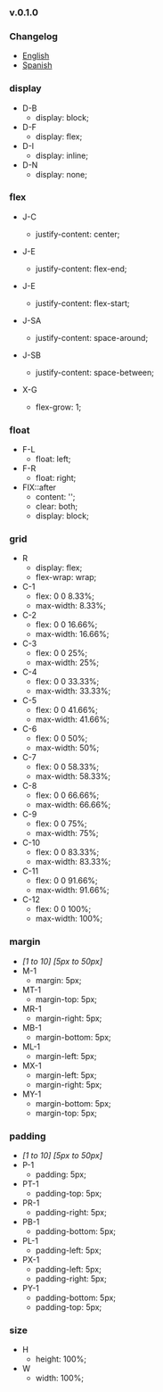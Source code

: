 ### v.0.1.0

### Changelog
- [English](https://github.com/ifedu/ohmygrid/blob/master/docs/CHANGELOG/EN_US.md)
- [Spanish](https://github.com/ifedu/ohmygrid/blob/master/docs/CHANGELOG/ES.md)

### display
- D-B
    - display: block;
- D-F
    - display: flex;
- D-I
    - display: inline;
- D-N
    - display: none;

### flex
- J-C
    - justify-content: center;
- J-E
    - justify-content: flex-end;

- J-E
    - justify-content: flex-start;

- J-SA
    - justify-content: space-around;

- J-SB
    - justify-content: space-between;

- X-G
    - flex-grow: 1;

### float
- F-L
    - float: left;
- F-R
    - float: right;
- FIX::after
    - content: '';
    - clear: both;
    - display: block;

### grid
- R
    - display: flex;
    - flex-wrap: wrap;
- C-1
    - flex: 0 0 8.33%;
    - max-width: 8.33%;
- C-2
    - flex: 0 0 16.66%;
    - max-width: 16.66%;
- C-3
    - flex: 0 0 25%;
    - max-width: 25%;
- C-4
    - flex: 0 0 33.33%;
    - max-width: 33.33%;
- C-5
    - flex: 0 0 41.66%;
    - max-width: 41.66%;
- C-6
    - flex: 0 0 50%;
    - max-width: 50%;
- C-7
    - flex: 0 0 58.33%;
    - max-width: 58.33%;
- C-8
    - flex: 0 0 66.66%;
    - max-width: 66.66%;
- C-9
    - flex: 0 0 75%;
    - max-width: 75%;
- C-10
    - flex: 0 0 83.33%;
    - max-width: 83.33%;
- C-11
    - flex: 0 0 91.66%;
    - max-width: 91.66%;
- C-12
    - flex: 0 0 100%;
    - max-width: 100%;

### margin
- *[1 to 10] [5px to 50px]*
- M-1
    - margin: 5px;
- MT-1
    - margin-top: 5px;
- MR-1
    - margin-right: 5px;
- MB-1
    - margin-bottom: 5px;
- ML-1
    - margin-left: 5px;
- MX-1
    - margin-left: 5px;
    - margin-right: 5px;
- MY-1
    - margin-bottom: 5px;
    - margin-top: 5px;

### padding
- *[1 to 10] [5px to 50px]*
- P-1
    - padding: 5px;
- PT-1
    - padding-top: 5px;
- PR-1
    - padding-right: 5px;
- PB-1
    - padding-bottom: 5px;
- PL-1
    - padding-left: 5px;
- PX-1
    - padding-left: 5px;
    - padding-right: 5px;
- PY-1
    - padding-bottom: 5px;
    - padding-top: 5px;

### size
- H
    - height: 100%;
- W
    - width: 100%;